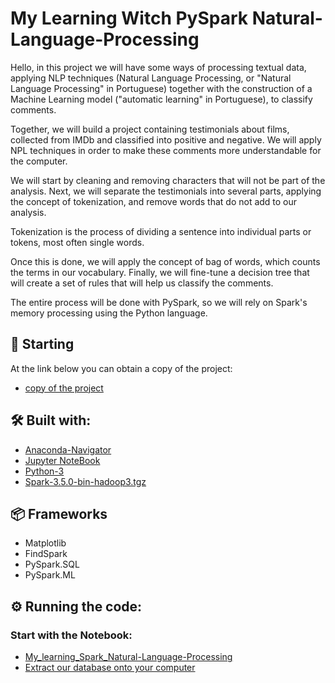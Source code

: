 # My Learning Witch PySpark Natural-Language-Processing

Hello, in this project we will have some ways of processing textual data, applying NLP techniques (Natural Language Processing, or "Natural Language Processing" in Portuguese) together with the construction of a Machine Learning model ("automatic learning" in Portuguese), to classify comments.

Together, we will build a project containing testimonials about films, collected from IMDb and classified into positive and negative. We will apply NPL techniques in order to make these comments more understandable for the computer.

We will start by cleaning and removing characters that will not be part of the analysis. Next, we will separate the testimonials into several parts, applying the concept of tokenization, and remove words that do not add to our analysis.

Tokenization is the process of dividing a sentence into individual parts or tokens, most often single words.

Once this is done, we will apply the concept of bag of words, which counts the terms in our vocabulary. Finally, we will fine-tune a decision tree that will create a set of rules that will help us classify the comments.

The entire process will be done with PySpark, so we will rely on Spark's memory processing using the Python language.

## 🚀 Starting

At the link below you can obtain a copy of the project:
* [copy of the project](https://github.com/OtnielGomes/My_learning_Spark_Classifier/archive/refs/heads/main.zip)

## 🛠️ Built with:

* [Anaconda-Navigator](https://www.anaconda.com/)
* [Jupyter NoteBook](https://jupyter.org/install)
* [Python-3](https://www.python.org/downloads/)
* [Spark-3.5.0-bin-hadoop3.tgz](https://www.apache.org/dyn/closer.lua/spark/spark-3.5.0/spark-3.5.0-bin-hadoop3.tgz)
## 📦 Frameworks  

* Matplotlib
* FindSpark
* PySpark.SQL
* PySpark.ML

## ⚙️ Running the code:

### Start with the Notebook:
* [My_learning_Spark_Natural-Language-Processing](https://github.com/OtnielGomes/My_learning_Spark_Natural-Language-Processing/blob/main/My_Learning_With_PySpark-NPL.ipynb)
* [Extract our database onto your computer](https://github.com/OtnielGomes/My_learning_Spark_Natural-Language-Processing/blob/main/imdb-reviews-pt-br.rar)
